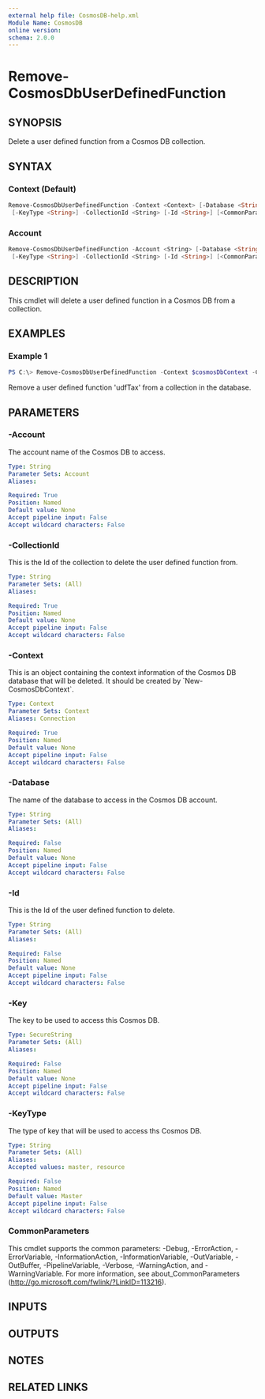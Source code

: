 ```yaml
---
external help file: CosmosDB-help.xml
Module Name: CosmosDB
online version:
schema: 2.0.0
---
```


# Remove-CosmosDbUserDefinedFunction

## SYNOPSIS

Delete a user defined function from a Cosmos DB collection.

## SYNTAX

### Context (Default)

```powershell
Remove-CosmosDbUserDefinedFunction -Context <Context> [-Database <String>] [-Key <SecureString>]
 [-KeyType <String>] -CollectionId <String> [-Id <String>] [<CommonParameters>]
```

### Account

```powershell
Remove-CosmosDbUserDefinedFunction -Account <String> [-Database <String>] [-Key <SecureString>]
 [-KeyType <String>] -CollectionId <String> [-Id <String>] [<CommonParameters>]
```

## DESCRIPTION

This cmdlet will delete a user defined function in a Cosmos DB from a collection.

## EXAMPLES

### Example 1

```powershell
PS C:\> Remove-CosmosDbUserDefinedFunction -Context $cosmosDbContext -CollectionId 'MyNewCollection' -Id 'udfTax'
```

Remove a user defined function 'udfTax' from a collection in the database.

## PARAMETERS

### -Account

The account name of the Cosmos DB to access.

```yaml
Type: String
Parameter Sets: Account
Aliases:

Required: True
Position: Named
Default value: None
Accept pipeline input: False
Accept wildcard characters: False
```

### -CollectionId

This is the Id of the collection to delete the user defined function from.

```yaml
Type: String
Parameter Sets: (All)
Aliases:

Required: True
Position: Named
Default value: None
Accept pipeline input: False
Accept wildcard characters: False
```

### -Context

This is an object containing the context information of the Cosmos DB database
that will be deleted. It should be created by \`New-CosmosDbContext\`.

```yaml
Type: Context
Parameter Sets: Context
Aliases: Connection

Required: True
Position: Named
Default value: None
Accept pipeline input: False
Accept wildcard characters: False
```

### -Database

The name of the database to access in the Cosmos DB account.

```yaml
Type: String
Parameter Sets: (All)
Aliases:

Required: False
Position: Named
Default value: None
Accept pipeline input: False
Accept wildcard characters: False
```

### -Id

This is the Id of the user defined function to delete.

```yaml
Type: String
Parameter Sets: (All)
Aliases:

Required: False
Position: Named
Default value: None
Accept pipeline input: False
Accept wildcard characters: False
```

### -Key

The key to be used to access this Cosmos DB.

```yaml
Type: SecureString
Parameter Sets: (All)
Aliases:

Required: False
Position: Named
Default value: None
Accept pipeline input: False
Accept wildcard characters: False
```

### -KeyType

The type of key that will be used to access ths Cosmos DB.

```yaml
Type: String
Parameter Sets: (All)
Aliases:
Accepted values: master, resource

Required: False
Position: Named
Default value: Master
Accept pipeline input: False
Accept wildcard characters: False
```

### CommonParameters

This cmdlet supports the common parameters: -Debug, -ErrorAction, -ErrorVariable, -InformationAction, -InformationVariable, -OutVariable, -OutBuffer, -PipelineVariable, -Verbose, -WarningAction, and -WarningVariable. For more information, see about_CommonParameters (http://go.microsoft.com/fwlink/?LinkID=113216).

## INPUTS

## OUTPUTS

## NOTES

## RELATED LINKS

